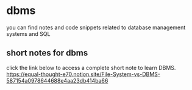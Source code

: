 # dbms
you can find notes and code snippets related to database management systems and SQL

## short notes for dbms
click the link below to access a complete short note to learn DBMS.
https://equal-thought-e70.notion.site/File-System-vs-DBMS-587154a0978644688e4aa23db414ba66


